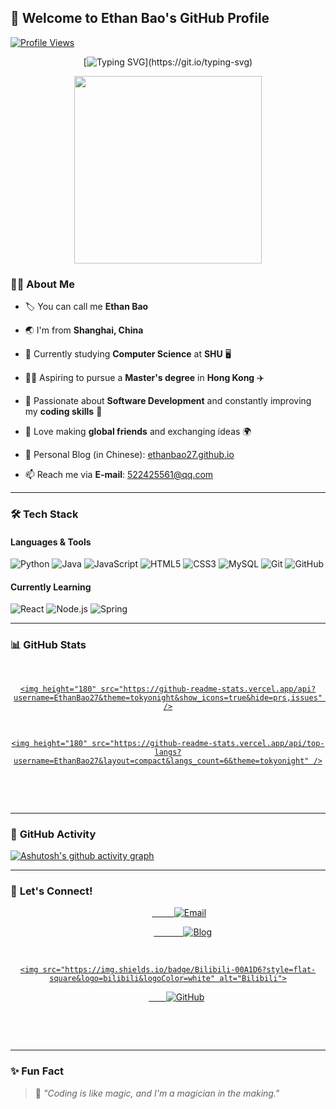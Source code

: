 ## 👋 **Welcome to Ethan Bao's GitHub Profile**  
[![Profile Views](https://komarev.com/ghpvc/?username=EthanBao27&color=blueviolet&style=flat)](https://github.com/EthanBao27)


<div align="center">
  
  [![Typing SVG](https://readme-typing-svg.herokuapp.com?font=Fira+Code&weight=600&pause=1000&color=31F7FF&width=435&lines=HI+There!+I+am+Ethan+Bao;Let's+Enjoy+The+Process+Of+Coding!)](https://git.io/typing-svg)
  
  <img src="https://media.giphy.com/media/78XCFBGOlS6keY1Bil/giphy.gif" width="300" />

</div>

### 👨‍💻 **About Me** 

- 🏷️ You can call me **Ethan Bao** 
- 🌏 I'm from **Shanghai, China** 
- 📖 Currently studying **Computer Science** at **SHU** 🖥️

- 🧑‍🎓 Aspiring to pursue a **Master's degree** in **Hong Kong** ✈️

- 💟 Passionate about **Software Development** and constantly improving my **coding skills** 💪

- 🤝 Love making **global friends** and exchanging ideas 🌍

- 📝 Personal Blog (in Chinese): [ethanbao27.github.io](https://abalone27.github.io)

- 📫 Reach me via **E-mail**: [522425561@qq.com](mailto:522425561@qq.com)


---

### 🛠️ **Tech Stack**

#### Languages & Tools
![Python](https://img.shields.io/badge/Python-3776AB?style=flat-square&logo=python&logoColor=white)
![Java](https://img.shields.io/badge/Java-007396?style=flat-square&logo=java&logoColor=white)
![JavaScript](https://img.shields.io/badge/JavaScript-F7DF1E?style=flat-square&logo=javascript&logoColor=black)
![HTML5](https://img.shields.io/badge/HTML5-E34F26?style=flat-square&logo=html5&logoColor=white)
![CSS3](https://img.shields.io/badge/CSS3-1572B6?style=flat-square&logo=css3&logoColor=white)
![MySQL](https://img.shields.io/badge/MySQL-4479A1?style=flat-square&logo=mysql&logoColor=white)
![Git](https://img.shields.io/badge/Git-F05032?style=flat-square&logo=git&logoColor=white)
![GitHub](https://img.shields.io/badge/GitHub-181717?style=flat-square&logo=github&logoColor=white)

#### Currently Learning
![React](https://img.shields.io/badge/React-61DAFB?style=flat-square&logo=react&logoColor=black)
![Node.js](https://img.shields.io/badge/Node.js-339933?style=flat-square&logo=node.js&logoColor=white)
![Spring](https://img.shields.io/badge/Spring-6DB33F?style=flat-square&logo=spring&logoColor=white)


---

### 📊 **GitHub Stats** 
<div align="center">  
  <a href="https://github.com/anuraghazra/github-readme-stats">


    <img height="180" src="https://github-readme-stats.vercel.app/api?username=EthanBao27&theme=tokyonight&show_icons=true&hide=prs,issues" />


  </a>   
  <a href="https://github.com/anuraghazra/github-readme-stats">




    <img height="180" src="https://github-readme-stats.vercel.app/api/top-langs?username=EthanBao27&layout=compact&langs_count=6&theme=tokyonight" />





  </a>     
</div>     

---

### 🎯 **GitHub Activity**     
[![Ashutosh's github activity graph](https://github-readme-activity-graph.vercel.app/graph?username=EthanBao27&theme=tokyo-night)](https://github.com/ashutosh00710/github-readme-activity-graph)







---


### 🚀 **Let's Connect!**         

<div align="center">        
  <a href="mailto:522425561@qq.com">        
    <img src="https://img.shields.io/badge/Email-EA4335?style=flat-square&logo=gmail&logoColor=white" alt="Email">








  </a>           
  <a href="https://ethanbao27.github.io">           
    <img src="https://img.shields.io/badge/Blog-181717?style=flat-square&logo=github&logoColor=white" alt="Blog">











  </a>         
  <a href="https://space.bilibili.com/31855043?spm_id_from=333.1007.0.0">









    <img src="https://img.shields.io/badge/Bilibili-00A1D6?style=flat-square&logo=bilibili&logoColor=white" alt="Bilibili">







  </a>      
  <a href="https://github.com/EthanBao27">      
    <img src="https://img.shields.io/badge/GitHub-181717?style=flat-square&logo=github&logoColor=white" alt="GitHub">





  </a>  
</div>  

---

### ✨ **Fun Fact** 

> 🌟 *"Coding is like magic, and I'm a magician in the making."*

